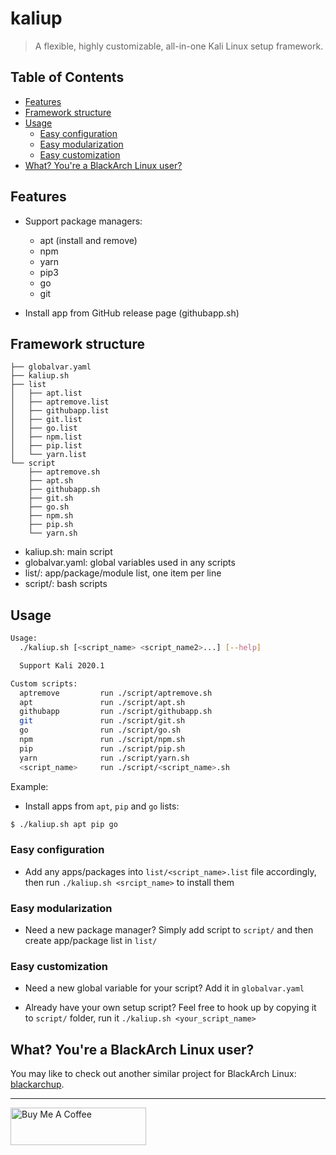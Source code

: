 # kaliup

> A flexible, highly customizable, all-in-one Kali Linux setup framework.

## Table of Contents

- [Features](#features)
- [Framework structure](#framework-structure)
- [Usage](#usage)
  - [Easy configuration](#easy-configuration)
  - [Easy modularization](#easy-modularization)
  - [Easy customization](#easy-customization)
- [What? You're a BlackArch Linux user?](#what-youre-a-blackarch-linux-user)

## Features

- Support package managers:

  - apt (install and remove)
  - npm
  - yarn
  - pip3
  - go
  - git

- Install app from GitHub release page (githubapp.sh)

## Framework structure

```
├── globalvar.yaml
├── kaliup.sh
├── list
│   ├── apt.list
│   ├── aptremove.list
│   ├── githubapp.list
│   ├── git.list
│   ├── go.list
│   ├── npm.list
│   ├── pip.list
│   └── yarn.list
└── script
    ├── aptremove.sh
    ├── apt.sh
    ├── githubapp.sh
    ├── git.sh
    ├── go.sh
    ├── npm.sh
    ├── pip.sh
    └── yarn.sh
```

- kaliup.sh: main script
- globalvar.yaml: global variables used in any scripts
- list/: app/package/module list, one item per line
- script/: bash scripts

## Usage

```bash
Usage:
  ./kaliup.sh [<script_name> <script_name2>...] [--help]

  Support Kali 2020.1

Custom scripts:
  aptremove         run ./script/aptremove.sh
  apt               run ./script/apt.sh
  githubapp         run ./script/githubapp.sh
  git               run ./script/git.sh
  go                run ./script/go.sh
  npm               run ./script/npm.sh
  pip               run ./script/pip.sh
  yarn              run ./script/yarn.sh
  <script_name>     run ./script/<script_name>.sh
```

Example:

- Install apps from `apt`, `pip` and `go` lists:

```bash
$ ./kaliup.sh apt pip go
```

### Easy configuration

- Add any apps/packages into `list/<script_name>.list` file accordingly, then run `./kaliup.sh <srcipt_name>` to install them

### Easy modularization

- Need a new package manager? Simply add script to `script/` and then create app/package list in `list/`

### Easy customization

- Need a new global variable for your script? Add it in `globalvar.yaml`

- Already have your own setup script? Feel free to hook up by copying it to `script/` folder, run it `./kaliup.sh <your_script_name>`

## What? You're a BlackArch Linux user?

You may like to check out another similar project for BlackArch Linux: [blackarchup](https://github.com/KevCui/blackarchup).

---

<a href="https://www.buymeacoffee.com/kevcui" target="_blank"><img src="https://cdn.buymeacoffee.com/buttons/v2/default-orange.png" alt="Buy Me A Coffee" height="60px" width="217px"></a>